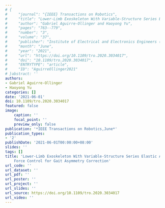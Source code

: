 ```yaml
---
# {
#     "journal": "{IEEE} Transactions on Robotics",
#     "title": "Lower-Limb Exoskeleton With Variable-Structure Series Elastic Actuators: Phase-Synchronized Force Control for Gait Asymmetry Correction",
#     "author": "Gabriel Aguirre-Ollinger and Haoyong Yu",
#     "pages": "763--779",
#     "number": "3",
#     "volume": "37",
#     "publisher": "Institute of Electrical and Electronics Engineers ({IEEE})",
#     "month": "June",
#     "year": "2021",
#     "url": "https://doi.org/10.1109/tro.2020.3034017",
#     "doi": "10.1109/tro.2020.3034017",
#     "ENTRYTYPE": "article",
#     "ID": "AguirreOllinger2021"
# }abstract: ''
authors:
- Gabriel Aguirre-Ollinger
- Haoyong Yu
categories: []
date: '2021-06-01'
doi: 10.1109/tro.2020.3034017
featured: false
image:
    caption: ''
    focal_point: ''
    preview_only: false
publication: '*IEEE Transactions on Robotics,June*'
publication_types:
- '2'
publishDate: '2021-06-01T00:00:00+08:00'
slides: ''
tags: []
title: 'Lower-Limb Exoskeleton With Variable-Structure Series Elastic Actuators: Phase-Synchronized
    Force Control for Gait Asymmetry Correction'
url_code: ''
url_dataset: ''
url_pdf: ''
url_poster: ''
url_project: ''
url_slides: ''
url_source: https://doi.org/10.1109/tro.2020.3034017
url_video: ''
---
```

